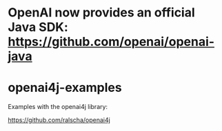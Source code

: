 # OpenAI now provides an official Java SDK: https://github.com/openai/openai-java

# openai4j-examples

Examples with the openai4j library:

https://github.com/ralscha/openai4j
